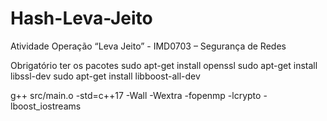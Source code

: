 # Hash-Leva-Jeito
Atividade Operação “Leva Jeito” - IMD0703 – Segurança de Redes

Obrigatório ter os pacotes
sudo apt-get install openssl
sudo apt-get install libssl-dev
sudo apt-get install libboost-all-dev

g++ src/main.o -std=c++17 -Wall -Wextra -fopenmp -lcrypto -lboost_iostreams